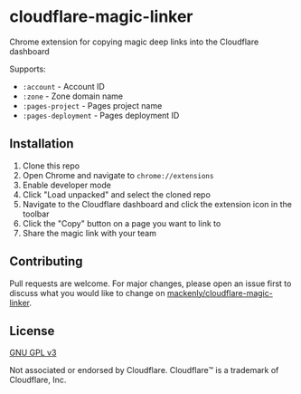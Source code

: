 # cloudflare-magic-linker
Chrome extension for copying magic deep links into the Cloudflare dashboard

Supports:
- `:account` - Account ID
- `:zone` - Zone domain name
- `:pages-project` - Pages project name
- `:pages-deployment` - Pages deployment ID

## Installation
1. Clone this repo
2. Open Chrome and navigate to `chrome://extensions`
3. Enable developer mode
4. Click "Load unpacked" and select the cloned repo
5. Navigate to the Cloudflare dashboard and click the extension icon in the toolbar
6. Click the "Copy" button on a page you want to link to
7. Share the magic link with your team

## Contributing
Pull requests are welcome. For major changes, please open an issue first to discuss what you would like to change on [mackenly/cloudflare-magic-linker](https://github.com/mackenly/cloudflare-magic-linker).

## License
[GNU GPL v3](./LICENSE)

Not associated or endorsed by Cloudflare. Cloudflare™️ is a trademark of Cloudflare, Inc.
